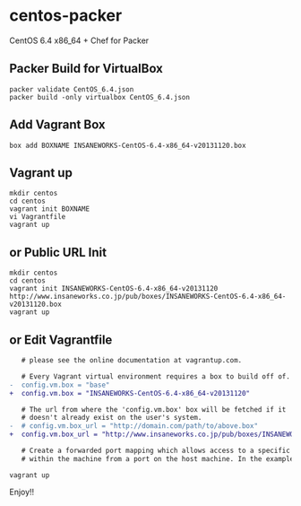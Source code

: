 centos-packer
=============

CentOS 6.4 x86_64 + Chef for Packer

## Packer Build for VirtualBox

```
packer validate CentOS_6.4.json
packer build -only virtualbox CentOS_6.4.json
```

## Add Vagrant Box

```
box add BOXNAME INSANEWORKS-CentOS-6.4-x86_64-v20131120.box
```

## Vagrant up

```
mkdir centos
cd centos
vagrant init BOXNAME
vi Vagrantfile
vagrant up
```

## or Public URL Init

```
mkdir centos
cd centos
vagrant init INSANEWORKS-CentOS-6.4-x86_64-v20131120 http://www.insaneworks.co.jp/pub/boxes/INSANEWORKS-CentOS-6.4-x86_64-v20131120.box
vagrant up
```

## or Edit Vagrantfile

```diff
   # please see the online documentation at vagrantup.com.

   # Every Vagrant virtual environment requires a box to build off of.
-  config.vm.box = "base"
+  config.vm.box = "INSANEWORKS-CentOS-6.4-x86_64-v20131120"

   # The url from where the 'config.vm.box' box will be fetched if it
   # doesn't already exist on the user's system.
-  # config.vm.box_url = "http://domain.com/path/to/above.box"
+  config.vm.box_url = "http://www.insaneworks.co.jp/pub/boxes/INSANEWORKS-CentOS-6.4-x86_64-v20131120.box"

   # Create a forwarded port mapping which allows access to a specific port
   # within the machine from a port on the host machine. In the example below,
```

```
vagrant up
```

Enjoy!!
